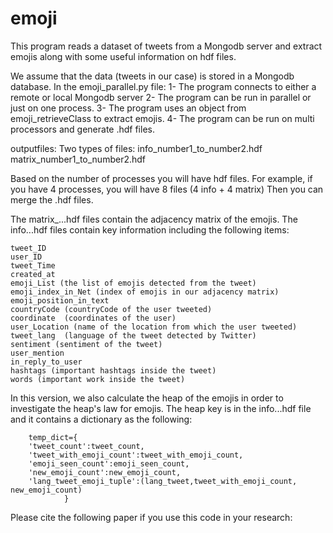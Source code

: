 # emoji
This program reads a dataset of tweets from a Mongodb server and extract emojis along with some 
useful information on hdf files.

We assume that the data (tweets in our case) is stored in a Mongodb database.
In the emoji_parallel.py file:
1- The program connects to either a remote or local Mongodb server
2- The program can be run in parallel or just on one process. 
3- The program uses an object from emoji_retrieveClass to extract emojis.
4- The program can be run on multi processors and generate .hdf files.


outputfiles:
Two types of files:
info_number1_to_number2.hdf
matrix_number1_to_number2.hdf

Based on the number of processes you will have hdf files. 
For example, if you have 4 processes, you will have 8 files (4 info + 4 matrix)
Then you can merge the .hdf files. 

The matrix_...hdf files contain the adjacency matrix of the emojis.
The info...hdf files contain key information including the following items:


	tweet_ID
    user_ID
    tweet_Time
    created_at
    emoji_List (the list of emojis detected from the tweet)
    emoji_index_in_Net (index of emojis in our adjacency matrix)
    emoji_position_in_text
    countryCode (countryCode of the user tweeted)
    coordinate  (coordinates of the user)
    user_Location (name of the location from which the user tweeted)
    tweet_lang  (language of the tweet detected by Twitter)
    sentiment (sentiment of the tweet)
    user_mention
    in_reply_to_user
    hashtags (important hashtags inside the tweet)
    words (important work inside the tweet)

In this version, we also calculate the heap of the emojis in order to investigate the heap's law for emojis.
The heap key is in the info...hdf file and it contains a dictionary as the following:

        temp_dict={
        'tweet_count':tweet_count,
        'tweet_with_emoji_count':tweet_with_emoji_count,
        'emoji_seen_count':emoji_seen_count,
        'new_emoji_count':new_emoji_count,
        'lang_tweet_emoji_tuple':(lang_tweet,tweet_with_emoji_count, new_emoji_count) 
                }
Please cite the following paper if you use this code in your research:

